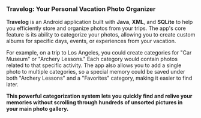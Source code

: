 ### **Travelog: Your Personal Vacation Photo Organizer**

**Travelog** is an Android application built with **Java**, **XML**, and **SQLite** to help you efficiently store and organize photos from your trips. The app's core feature is its ability to categorize your photos, allowing you to create custom albums for specific days, events, or experiences from your vacation.

For example, on a trip to Los Angeles, you could create categories for "Car Museum" or "Archery Lessons." Each category would contain photos related to that specific activity. The app also allows you to add a single photo to multiple categories, so a special memory could be saved under both "Archery Lessons" and a "Favorites" category, making it easier to find later.

**This powerful categorization system lets you quickly find and relive your memories without scrolling through hundreds of unsorted pictures in your main photo gallery.**
